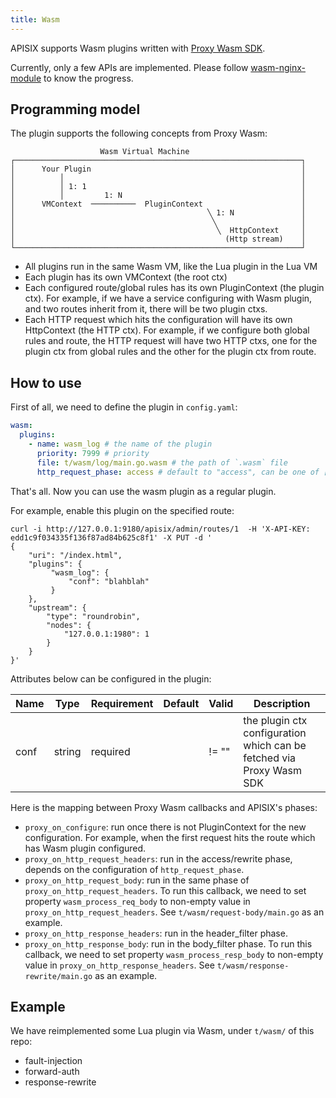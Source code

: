 ```yaml
---
title: Wasm
---
```


<!--
#
# Licensed to the Apache Software Foundation (ASF) under one or more
# contributor license agreements.  See the NOTICE file distributed with
# this work for additional information regarding copyright ownership.
# The ASF licenses this file to You under the Apache License, Version 2.0
# (the "License"); you may not use this file except in compliance with
# the License.  You may obtain a copy of the License at
#
#     http://www.apache.org/licenses/LICENSE-2.0
#
# Unless required by applicable law or agreed to in writing, software
# distributed under the License is distributed on an "AS IS" BASIS,
# WITHOUT WARRANTIES OR CONDITIONS OF ANY KIND, either express or implied.
# See the License for the specific language governing permissions and
# limitations under the License.
#
-->

APISIX supports Wasm plugins written with [Proxy Wasm SDK](https://github.com/proxy-wasm/spec#sdks).

Currently, only a few APIs are implemented. Please follow [wasm-nginx-module](https://github.com/api7/wasm-nginx-module) to know the progress.

## Programming model

The plugin supports the following concepts from Proxy Wasm:

```
                    Wasm Virtual Machine
┌────────────────────────────────────────────────────────────────┐
│      Your Plugin                                               │
│          │                                                     │
│          │ 1: 1                                                │
│          │         1: N                                        │
│      VMContext  ──────────  PluginContext                      │
│                                           ╲ 1: N               │
│                                            ╲                   │
│                                             ╲  HttpContext     │
│                                               (Http stream)    │
└────────────────────────────────────────────────────────────────┘
```

* All plugins run in the same Wasm VM, like the Lua plugin in the Lua VM
* Each plugin has its own VMContext (the root ctx)
* Each configured route/global rules has its own PluginContext (the plugin ctx).
For example, if we have a service configuring with Wasm plugin, and two routes inherit from it,
there will be two plugin ctxs.
* Each HTTP request which hits the configuration will have its own HttpContext (the HTTP ctx).
For example, if we configure both global rules and route, the HTTP request will
have two HTTP ctxs, one for the plugin ctx from global rules and the other for the
plugin ctx from route.

## How to use

First of all, we need to define the plugin in `config.yaml`:

```yaml
wasm:
  plugins:
    - name: wasm_log # the name of the plugin
      priority: 7999 # priority
      file: t/wasm/log/main.go.wasm # the path of `.wasm` file
      http_request_phase: access # default to "access", can be one of ["access", "rewrite"]
```

That's all. Now you can use the wasm plugin as a regular plugin.

For example, enable this plugin on the specified route:

```shell
curl -i http://127.0.0.1:9180/apisix/admin/routes/1  -H 'X-API-KEY: edd1c9f034335f136f87ad84b625c8f1' -X PUT -d '
{
    "uri": "/index.html",
    "plugins": {
         "wasm_log": {
             "conf": "blahblah"
         }
    },
    "upstream": {
        "type": "roundrobin",
        "nodes": {
            "127.0.0.1:1980": 1
        }
    }
}'
```

Attributes below can be configured in the plugin:

| Name           | Type                 | Requirement | Default        | Valid                                                                      | Description                                                                                                                                         |
| --------------------------------------| ------------| -------------- | -------- | --------------------------------------------------------------- | --------------------------------------------------------------------------------------------------------------------------------------------------- |
|  conf         | string | required |   |  != ""      | the plugin ctx configuration which can be fetched via Proxy Wasm SDK |

Here is the mapping between Proxy Wasm callbacks and APISIX's phases:

* `proxy_on_configure`: run once there is not PluginContext for the new configuration.
For example, when the first request hits the route which has Wasm plugin configured.
* `proxy_on_http_request_headers`: run in the access/rewrite phase, depends on the configuration of `http_request_phase`.
* `proxy_on_http_request_body`: run in the same phase of `proxy_on_http_request_headers`. To run this callback, we need to set property `wasm_process_req_body` to non-empty value in `proxy_on_http_request_headers`. See `t/wasm/request-body/main.go` as an example.
* `proxy_on_http_response_headers`: run in the header_filter phase.
* `proxy_on_http_response_body`: run in the body_filter phase. To run this callback, we need to set property `wasm_process_resp_body` to non-empty value in `proxy_on_http_response_headers`. See `t/wasm/response-rewrite/main.go` as an example.

## Example

We have reimplemented some Lua plugin via Wasm, under `t/wasm/` of this repo:

* fault-injection
* forward-auth
* response-rewrite
